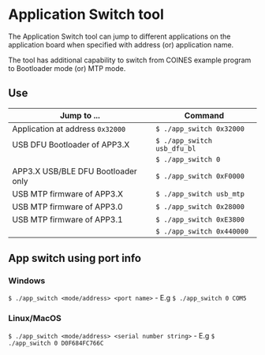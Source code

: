 # Application Switch tool

The Application Switch tool can jump to different applications on the application board when specified with address (or) application name.

The tool has additional capability to switch from COINES example program to Bootloader mode (or) MTP mode.   

## Use

| Jump to ...                                        | Command                     |
|----------------------------------------------------|-----------------------------|
| Application at address `0x32000`                   | `$ ./app_switch 0x32000`    |
| USB DFU Bootloader of APP3.X                       | `$ ./app_switch usb_dfu_bl` |
|                                                    | `$ ./app_switch 0`          |
| APP3.X USB/BLE DFU Bootloader only                 | `$ ./app_switch 0xF0000`    |
| USB MTP firmware of APP3.X                         | `$ ./app_switch usb_mtp`    |
| USB MTP firmware of APP3.0                         | `$ ./app_switch 0x28000`    |
| USB MTP firmware of APP3.1                         | `$ ./app_switch 0xE3800`    |
|                                                    | `$ ./app_switch 0x440000`   |

## App switch using port info
### Windows
`$ ./app_switch <mode/address> <port name>` - E.g `$ ./app_switch 0 COM5`

### Linux/MacOS
`$ ./app_switch <mode/address> <serial number string>` - E.g `$ ./app_switch 0 D0F684FC766C`
